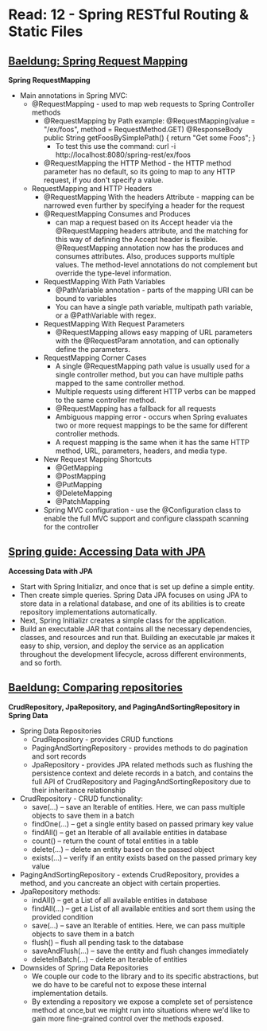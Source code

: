 # Read: 12 - Spring RESTful Routing & Static Files

## [Baeldung: Spring Request Mapping](http://www.baeldung.com/spring-requestmapping)
**Spring RequestMapping**
* Main annotations in Spring MVC: 
  - @RequestMapping - used to map web requests to Spring Controller methods
    * @RequestMapping by Path example: 
    @RequestMapping(value = "/ex/foos", method = RequestMethod.GET)
    @ResponseBody
    public String getFoosBySimplePath() {
      return "Get some Foos";
    }
      - To test this use the command: curl -i http://localhost:8080/spring-rest/ex/foos
    * @RequestMapping the HTTP Method - the HTTP method parameter has no default, so its going to map to any HTTP request, if you don't specify a value.
  - RequestMapping and HTTP Headers
    *  @RequestMapping With the headers Attribute - mapping can be narrowed even further by specifying a header for the request
    * @RequestMapping Consumes and Produces 
      - can map a request based on its Accept header via the @RequestMapping headers attribute, and the matching for this way of defining the Accept header is flexible.  @RequestMapping annotation now has the produces and consumes attributes. Also, produces supports multiple values. The method-level annotations do not complement but override the type-level information.
    * RequestMapping With Path Variables
      - @PathVariable annotation - parts of the mapping URI can be bound to variables
      - You can have a single path variable, multipath path variable, or a @PathVariable with regex.
    * RequestMapping With Request Parameters
      - @RequestMapping allows easy mapping of URL parameters with the @RequestParam annotation, and can optionally define the parameters.
    * RequestMapping Corner Cases
      - A single @RequestMapping path value is usually used for a single controller method, but you can have multiple paths mapped to the same controller method.
      - Multiple requests using different HTTP verbs can be mapped to the same controller method.
      - @RequestMapping has a fallback for all requests
      - Ambiguous mapping error - occurs when Spring evaluates two or more request mappings to be the same for different controller methods. 
      - A request mapping is the same when it has the same HTTP method, URL, parameters, headers, and media type.
    * New Request Mapping Shortcuts
      - @GetMapping
      - @PostMapping
      - @PutMapping
      - @DeleteMapping
      - @PatchMapping
    * Spring MVC configuration - use the @Configuration class to enable the full MVC support and configure classpath scanning for the controller

## [Spring guide: Accessing Data with JPA](https://spring.io/guides/gs/accessing-data-jpa/)
**Accessing Data with JPA**
  * Start with Spring Initializr, and once that is set up define a simple entity.
  * Then create simple queries. Spring Data JPA focuses on using JPA to store data in a relational database, and one of its abilities is to create repository implementations automatically. 
  * Next, Spring Initializr creates a simple class for the application.
  * Build an executable JAR that contains all the necessary dependencies, classes, and resources and run that. Building an executable jar makes it easy to ship, version, and deploy the service as an application throughout the development lifecycle, across different environments, and so forth.

## [Baeldung: Comparing repositories](https://www.baeldung.com/spring-data-repositories)
**CrudRepository, JpaRepository, and PagingAndSortingRepository in Spring Data**
* Spring Data Repositories
  - CrudRepository - provides CRUD functions
  - PagingAndSortingRepository - provides methods to do pagination and sort records
  - JpaRepository - provides JPA related methods such as flushing the persistence context and delete records in a batch, and contains the full API of CrudRepository and PagingAndSortingRepository due to their inheritance relationship
* CrudRepository -  CRUD functionality:
  - save(…) – save an Iterable of entities. Here, we can pass multiple objects to save them in a batch
  - findOne(…) – get a single entity based on passed primary key value
  - findAll() – get an Iterable of all available entities in database
  - count() – return the count of total entities in a table
  - delete(…) – delete an entity based on the passed object
  - exists(…) – verify if an entity exists based on the passed primary key value
* PagingAndSortingRepository - extends CrudRepository, provides a method, and you cancreate an object with certain properties.
* JpaRepository methods:
  - indAll() – get a List of all available entities in database
  - findAll(…) – get a List of all available entities and sort them using the provided condition
  - save(…) – save an Iterable of entities. Here, we can pass multiple objects to save them in a batch
  - flush() – flush all pending task to the database
  - saveAndFlush(…) – save the entity and flush changes immediately
  - deleteInBatch(…) – delete an Iterable of entities
* Downsides of Spring Data Repositories
  - We couple our code to the library and to its specific abstractions, but we do have to be careful not to expose these internal implementation details.
  - By extending a repository we expose a complete set of persistence method at once,but we might run into situations where we'd like to gain more fine-grained control over the methods exposed.